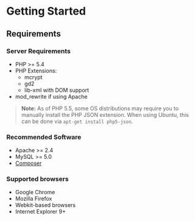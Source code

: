 # Getting Started

## Requirements

### Server Requirements
* PHP >= 5.4
* PHP Extensions:
  * mcrypt
  * gd2
  * lib-xml with DOM support
* mod_rewrite if using Apache

> **Note:** As of PHP 5.5, some OS distributions may require you to manually install the PHP JSON extension. When using Ubuntu, this can be done via `apt-get install php5-json`.

### Recommended Software
* Apache >= 2.4
* MySQL >= 5.0
* [Composer](https://getcomposer.org/)

### Supported browsers
* Google Chrome
* Mozilla Firefox
* Webkit-based browsers
* Internet Explorer 9+
